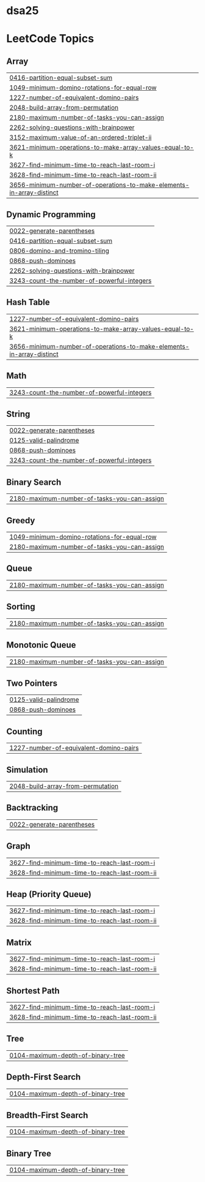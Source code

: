# dsa25
<!---LeetCode Topics Start-->
# LeetCode Topics
## Array
|  |
| ------- |
| [0416-partition-equal-subset-sum](https://github.com/mfrog25/dsa25/tree/master/0416-partition-equal-subset-sum) |
| [1049-minimum-domino-rotations-for-equal-row](https://github.com/mfrog25/dsa25/tree/master/1049-minimum-domino-rotations-for-equal-row) |
| [1227-number-of-equivalent-domino-pairs](https://github.com/mfrog25/dsa25/tree/master/1227-number-of-equivalent-domino-pairs) |
| [2048-build-array-from-permutation](https://github.com/mfrog25/dsa25/tree/master/2048-build-array-from-permutation) |
| [2180-maximum-number-of-tasks-you-can-assign](https://github.com/mfrog25/dsa25/tree/master/2180-maximum-number-of-tasks-you-can-assign) |
| [2262-solving-questions-with-brainpower](https://github.com/mfrog25/dsa25/tree/master/2262-solving-questions-with-brainpower) |
| [3152-maximum-value-of-an-ordered-triplet-ii](https://github.com/mfrog25/dsa25/tree/master/3152-maximum-value-of-an-ordered-triplet-ii) |
| [3621-minimum-operations-to-make-array-values-equal-to-k](https://github.com/mfrog25/dsa25/tree/master/3621-minimum-operations-to-make-array-values-equal-to-k) |
| [3627-find-minimum-time-to-reach-last-room-i](https://github.com/mfrog25/dsa25/tree/master/3627-find-minimum-time-to-reach-last-room-i) |
| [3628-find-minimum-time-to-reach-last-room-ii](https://github.com/mfrog25/dsa25/tree/master/3628-find-minimum-time-to-reach-last-room-ii) |
| [3656-minimum-number-of-operations-to-make-elements-in-array-distinct](https://github.com/mfrog25/dsa25/tree/master/3656-minimum-number-of-operations-to-make-elements-in-array-distinct) |
## Dynamic Programming
|  |
| ------- |
| [0022-generate-parentheses](https://github.com/mfrog25/dsa25/tree/master/0022-generate-parentheses) |
| [0416-partition-equal-subset-sum](https://github.com/mfrog25/dsa25/tree/master/0416-partition-equal-subset-sum) |
| [0806-domino-and-tromino-tiling](https://github.com/mfrog25/dsa25/tree/master/0806-domino-and-tromino-tiling) |
| [0868-push-dominoes](https://github.com/mfrog25/dsa25/tree/master/0868-push-dominoes) |
| [2262-solving-questions-with-brainpower](https://github.com/mfrog25/dsa25/tree/master/2262-solving-questions-with-brainpower) |
| [3243-count-the-number-of-powerful-integers](https://github.com/mfrog25/dsa25/tree/master/3243-count-the-number-of-powerful-integers) |
## Hash Table
|  |
| ------- |
| [1227-number-of-equivalent-domino-pairs](https://github.com/mfrog25/dsa25/tree/master/1227-number-of-equivalent-domino-pairs) |
| [3621-minimum-operations-to-make-array-values-equal-to-k](https://github.com/mfrog25/dsa25/tree/master/3621-minimum-operations-to-make-array-values-equal-to-k) |
| [3656-minimum-number-of-operations-to-make-elements-in-array-distinct](https://github.com/mfrog25/dsa25/tree/master/3656-minimum-number-of-operations-to-make-elements-in-array-distinct) |
## Math
|  |
| ------- |
| [3243-count-the-number-of-powerful-integers](https://github.com/mfrog25/dsa25/tree/master/3243-count-the-number-of-powerful-integers) |
## String
|  |
| ------- |
| [0022-generate-parentheses](https://github.com/mfrog25/dsa25/tree/master/0022-generate-parentheses) |
| [0125-valid-palindrome](https://github.com/mfrog25/dsa25/tree/master/0125-valid-palindrome) |
| [0868-push-dominoes](https://github.com/mfrog25/dsa25/tree/master/0868-push-dominoes) |
| [3243-count-the-number-of-powerful-integers](https://github.com/mfrog25/dsa25/tree/master/3243-count-the-number-of-powerful-integers) |
## Binary Search
|  |
| ------- |
| [2180-maximum-number-of-tasks-you-can-assign](https://github.com/mfrog25/dsa25/tree/master/2180-maximum-number-of-tasks-you-can-assign) |
## Greedy
|  |
| ------- |
| [1049-minimum-domino-rotations-for-equal-row](https://github.com/mfrog25/dsa25/tree/master/1049-minimum-domino-rotations-for-equal-row) |
| [2180-maximum-number-of-tasks-you-can-assign](https://github.com/mfrog25/dsa25/tree/master/2180-maximum-number-of-tasks-you-can-assign) |
## Queue
|  |
| ------- |
| [2180-maximum-number-of-tasks-you-can-assign](https://github.com/mfrog25/dsa25/tree/master/2180-maximum-number-of-tasks-you-can-assign) |
## Sorting
|  |
| ------- |
| [2180-maximum-number-of-tasks-you-can-assign](https://github.com/mfrog25/dsa25/tree/master/2180-maximum-number-of-tasks-you-can-assign) |
## Monotonic Queue
|  |
| ------- |
| [2180-maximum-number-of-tasks-you-can-assign](https://github.com/mfrog25/dsa25/tree/master/2180-maximum-number-of-tasks-you-can-assign) |
## Two Pointers
|  |
| ------- |
| [0125-valid-palindrome](https://github.com/mfrog25/dsa25/tree/master/0125-valid-palindrome) |
| [0868-push-dominoes](https://github.com/mfrog25/dsa25/tree/master/0868-push-dominoes) |
## Counting
|  |
| ------- |
| [1227-number-of-equivalent-domino-pairs](https://github.com/mfrog25/dsa25/tree/master/1227-number-of-equivalent-domino-pairs) |
## Simulation
|  |
| ------- |
| [2048-build-array-from-permutation](https://github.com/mfrog25/dsa25/tree/master/2048-build-array-from-permutation) |
## Backtracking
|  |
| ------- |
| [0022-generate-parentheses](https://github.com/mfrog25/dsa25/tree/master/0022-generate-parentheses) |
## Graph
|  |
| ------- |
| [3627-find-minimum-time-to-reach-last-room-i](https://github.com/mfrog25/dsa25/tree/master/3627-find-minimum-time-to-reach-last-room-i) |
| [3628-find-minimum-time-to-reach-last-room-ii](https://github.com/mfrog25/dsa25/tree/master/3628-find-minimum-time-to-reach-last-room-ii) |
## Heap (Priority Queue)
|  |
| ------- |
| [3627-find-minimum-time-to-reach-last-room-i](https://github.com/mfrog25/dsa25/tree/master/3627-find-minimum-time-to-reach-last-room-i) |
| [3628-find-minimum-time-to-reach-last-room-ii](https://github.com/mfrog25/dsa25/tree/master/3628-find-minimum-time-to-reach-last-room-ii) |
## Matrix
|  |
| ------- |
| [3627-find-minimum-time-to-reach-last-room-i](https://github.com/mfrog25/dsa25/tree/master/3627-find-minimum-time-to-reach-last-room-i) |
| [3628-find-minimum-time-to-reach-last-room-ii](https://github.com/mfrog25/dsa25/tree/master/3628-find-minimum-time-to-reach-last-room-ii) |
## Shortest Path
|  |
| ------- |
| [3627-find-minimum-time-to-reach-last-room-i](https://github.com/mfrog25/dsa25/tree/master/3627-find-minimum-time-to-reach-last-room-i) |
| [3628-find-minimum-time-to-reach-last-room-ii](https://github.com/mfrog25/dsa25/tree/master/3628-find-minimum-time-to-reach-last-room-ii) |
## Tree
|  |
| ------- |
| [0104-maximum-depth-of-binary-tree](https://github.com/mfrog25/dsa25/tree/master/0104-maximum-depth-of-binary-tree) |
## Depth-First Search
|  |
| ------- |
| [0104-maximum-depth-of-binary-tree](https://github.com/mfrog25/dsa25/tree/master/0104-maximum-depth-of-binary-tree) |
## Breadth-First Search
|  |
| ------- |
| [0104-maximum-depth-of-binary-tree](https://github.com/mfrog25/dsa25/tree/master/0104-maximum-depth-of-binary-tree) |
## Binary Tree
|  |
| ------- |
| [0104-maximum-depth-of-binary-tree](https://github.com/mfrog25/dsa25/tree/master/0104-maximum-depth-of-binary-tree) |
<!---LeetCode Topics End-->